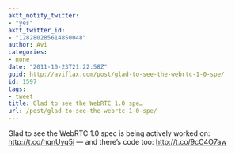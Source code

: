 ```yaml
---
aktt_notify_twitter:
- "yes"
aktt_twitter_id:
- "128280285614850048"
author: Avi
categories:
- none
date: "2011-10-23T21:22:58Z"
guid: http://aviflax.com/post/glad-to-see-the-webrtc-1-0-spe/
id: 1597
tags:
- tweet
title: Glad to see the WebRTC 1.0 spe…
url: /post/glad-to-see-the-webrtc-1-0-spe/
---
```

Glad to see the WebRTC 1.0 spec is being actively worked on: <a href="http://t.co/hqnUyq5i" rel="nofollow">http://t.co/hqnUyq5i</a> — and there’s code too: <a href="http://t.co/9cC4O7aw" rel="nofollow">http://t.co/9cC4O7aw</a>